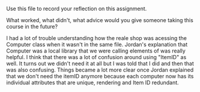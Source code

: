 Use this file to record your reflection on this assignment. 

What worked, what didn't, what advice would you give someone taking this course in the future?

I had a lot of trouble understanding how the reale shop was acessing the Computer class when it wasn't in 
the same file. Jordan's explanation that Computer was a local library that we were calling elements of 
was really helpful. I think that there was a lot of confusion around using "ItemID" as well. It turns out we didn't need it at all but I was told that I did and then that was also confusing. Things became a lot more clear once Jordan explained that we don't need the itemID anymore because each computer now has its individual attributes that are unique, rendering and Item ID redundant. 
